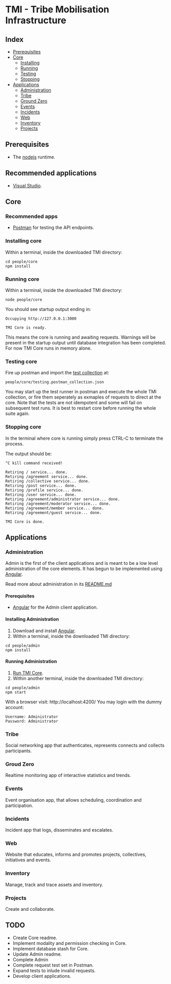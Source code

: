 # TMI - Tribe Mobilisation Infrastructure


## Index

* [Prerequisites](#prerequisites)
* [Core](#core)
  * [Installing](#installing-core)
  * [Running](#running-core)
  * [Testing](#testing-core)
  * [Stopping](#stopping-core)
* [Applications](#applications)
  * [Administration](#administration)
  * [Tribe](#tribe)
  * [Ground Zero](#groud-Zero)
  * [Events](#events)
  * [Incidents](#incidents)
  * [Web](#web)
  * [Inventory](#inventory)
  * [Projects](#projects)


## Prerequisites

* The [nodejs](https://nodejs.org) runtime.


## Recommended applications

* [Visual Studio](https://visualstudio.microsoft.com).


## Core


### Recommended apps

* [Postman](https://www.getpostman.com) for testing the API endpoints.


### Installing core

Within a terminal, inside the downloaded TMI directory:
```
cd people/core
npm install
```


### Running core

Within a terminal, inside the downloaded TMI directory:
```
node people/core
```

You should see startup output ending in:

```
Occupying http://127.0.0.1:3000

TMI Core is ready.
```

This means the core is running and awaiting requests.
Warnings will be present in the startup output until database integration has been completed.
For now TMI Core runs in memory alone.


### Testing core

Fire up postman and import the [test collection](people/core/testing.postman_collection.json) at:
```
people/core/testing.postman_collection.json
```

You may start up the test runner in postman and execute the whole TMI collection, or fire them seperately as exmaples of requests to direct at the core.
Note that the tests are not idempotent and some will fail on subsequent test runs.
It is best to restart core before running the whole suite again.

### Stopping core

In the terminal where core is running simply press CTRL-C to terminate the process.

The output should be:
```
^C kill command received!

Retiring / service... done.
Retiring /agreement service... done.
Retiring /collective service... done.
Retiring /post service... done.
Retiring /profile service... done.
Retiring /user service... done.
Retiring /agreement/administrator service... done.
Retiring /agreement/moderator service... done.
Retiring /agreement/member service... done.
Retiring /agreement/guest service... done.

TMI Core is done.
```

## Applications


### Administration

Admin is the first of the client applications and is meant to be a low level administration of the core elements.
It has begun to be implemented using [Angular](https://angular.io/).

Read more about administration in its [README.md](people/admin/README.md)


#### Prerequisites

* [Angular](https://angular.io) for the Admin client application.


#### Installing Administration

1. Download and install [Angular](https://angular.io/).
1. Within a terminal, inside the downloaded TMI directory:

```
cd people/admin
npm install
```

#### Running Administration

1. [Run TMI Core](#Running).
1. Within another terminal, inside the downloaded TMI directory:

```
cd people/admin
npm start
```

With a browser visit: http://localhost:4200/
You may login with the dummy account:
```
Username: Administrator
Password: Administrator
```

### Tribe

Social networking app that authenticates, represents connects and collects participants.


### Groud Zero

Realtime monitoring app of interactive statistics and trends.


### Events

Event organisation app, that allows scheduling, coordination and participation.


### Incidents

Incident app that logs, disseminates and escalates.


### Web

Website that educates, informs and promotes projects, collectives, initiatives and events.


### Inventory

Manage, track and trace assets and inventory.


### Projects

Create and collaborate.


## TODO

* Create Core readme.
* Implement modality and permission checking in Core.
* Implement database stash for Core.
* Update Admin readme.
* Complete Admin
* Complete request test set in Postman.
* Expand tests to inlude invalid requests.
* Develop client applications.

